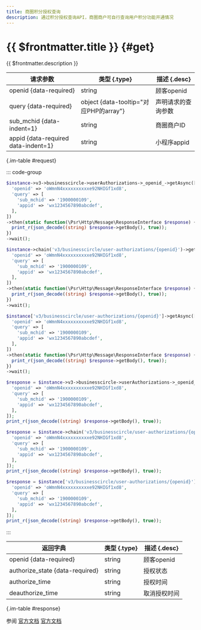 ```yaml
---
title: 商圈积分授权查询
description: 通过积分授权查询API，商圈商户可自行查询用户积分功能开通情况
---
```


# {{ $frontmatter.title }} {#get}

{{ $frontmatter.description }}

| 请求参数 | 类型 {.type} | 描述 {.desc}
| --- | --- | ---
| openid {data-required} | string | 顾客openid
| query {data-required} | object {data-tooltip="对应PHP的array"} | 声明请求的查询参数
| sub_mchid {data-indent=1} | string | 商圈商户ID
| appid {data-required data-indent=1} | string | 小程序appid

{.im-table #request}

::: code-group

```php [异步纯链式]
$instance->v3->businesscircle->userAuthorizations->_openid_->getAsync([
  'openid' => 'oWmnN4xxxxxxxxxxe92NHIGf1xd8',
  'query' => [
    'sub_mchid' => '1900000109',
    'appid' => 'wx1234567890abcdef',
  ],
])
->then(static function(\Psr\Http\Message\ResponseInterface $response) {
  print_r(json_decode((string) $response->getBody(), true));
})
->wait();
```

```php [异步声明式]
$instance->chain('v3/businesscircle/user-authorizations/{openid}')->getAsync([
  'openid' => 'oWmnN4xxxxxxxxxxe92NHIGf1xd8',
  'query' => [
    'sub_mchid' => '1900000109',
    'appid' => 'wx1234567890abcdef',
  ],
])
->then(static function(\Psr\Http\Message\ResponseInterface $response) {
  print_r(json_decode((string) $response->getBody(), true));
})
->wait();
```

```php [异步属性式]
$instance['v3/businesscircle/user-authorizations/{openid}']->getAsync([
  'openid' => 'oWmnN4xxxxxxxxxxe92NHIGf1xd8',
  'query' => [
    'sub_mchid' => '1900000109',
    'appid' => 'wx1234567890abcdef',
  ],
])
->then(static function(\Psr\Http\Message\ResponseInterface $response) {
  print_r(json_decode((string) $response->getBody(), true));
})
->wait();
```

```php [同步纯链式]
$response = $instance->v3->businesscircle->userAuthorizations->_openid_->get([
  'openid' => 'oWmnN4xxxxxxxxxxe92NHIGf1xd8',
  'query' => [
    'sub_mchid' => '1900000109',
    'appid' => 'wx1234567890abcdef',
  ],
]);
print_r(json_decode((string) $response->getBody(), true));
```

```php [同步声明式]
$response = $instance->chain('v3/businesscircle/user-authorizations/{openid}')->get([
  'openid' => 'oWmnN4xxxxxxxxxxe92NHIGf1xd8',
  'query' => [
    'sub_mchid' => '1900000109',
    'appid' => 'wx1234567890abcdef',
  ],
]);
print_r(json_decode((string) $response->getBody(), true));
```

```php [同步属性式]
$response = $instance['v3/businesscircle/user-authorizations/{openid}']->get([
  'openid' => 'oWmnN4xxxxxxxxxxe92NHIGf1xd8',
  'query' => [
    'sub_mchid' => '1900000109',
    'appid' => 'wx1234567890abcdef',
  ],
]);
print_r(json_decode((string) $response->getBody(), true));
```

:::

| 返回字典 | 类型 {.type} | 描述 {.desc}
| --- | --- | ---
| openid {data-required} | string | 顾客openid
| authorize_state {data-required} | string | 授权状态
| authorize_time | string | 授权时间
| deauthorize_time | string | 取消授权时间

{.im-table #response}

参阅 [官方文档](https://pay.weixin.qq.com/docs/merchant/apis/smart-business-circle/user-authorizations/query-user-authorization.html) [官方文档](https://pay.weixin.qq.com/docs/partner/apis/smart-business-circle/user-authorizations/query-user-authorization.html)
